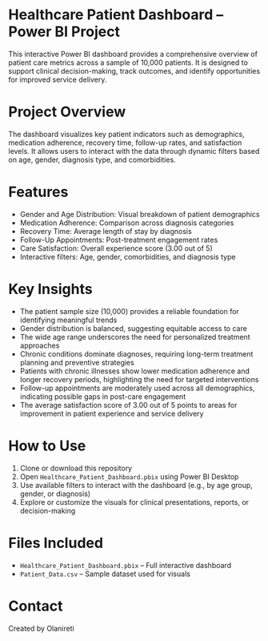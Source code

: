 # Healthcare Patient Dashboard – Power BI Project

This interactive Power BI dashboard provides a comprehensive overview of patient care metrics across a sample of 10,000 patients. It is designed to support clinical decision-making, track outcomes, and identify opportunities for improved service delivery.

# Project Overview

The dashboard visualizes key patient indicators such as demographics, medication adherence, recovery time, follow-up rates, and satisfaction levels. It allows users to interact with the data through dynamic filters based on age, gender, diagnosis type, and comorbidities.

# Features

* Gender and Age Distribution: Visual breakdown of patient demographics
* Medication Adherence: Comparison across diagnosis categories
* Recovery Time: Average length of stay by diagnosis
* Follow-Up Appointments: Post-treatment engagement rates
* Care Satisfaction: Overall experience score (3.00 out of 5)
* Interactive filters: Age, gender, comorbidities, and diagnosis type

# Key Insights

* The patient sample size (10,000) provides a reliable foundation for identifying meaningful trends
* Gender distribution is balanced, suggesting equitable access to care
* The wide age range underscores the need for personalized treatment approaches
* Chronic conditions dominate diagnoses, requiring long-term treatment planning and preventive strategies
* Patients with chronic illnesses show lower medication adherence and longer recovery periods, highlighting the need for targeted interventions
* Follow-up appointments are moderately used across all demographics, indicating possible gaps in post-care engagement
* The average satisfaction score of 3.00 out of 5 points to areas for improvement in patient experience and service delivery

# How to Use

1. Clone or download this repository
2. Open `Healthcare_Patient_Dashboard.pbix` using Power BI Desktop
3. Use available filters to interact with the dashboard (e.g., by age group, gender, or diagnosis)
4. Explore or customize the visuals for clinical presentations, reports, or decision-making

# Files Included

* `Healthcare_Patient_Dashboard.pbix` – Full interactive dashboard
* `Patient_Data.csv` – Sample dataset used for visuals
  
# Contact

Created by Olanireti


